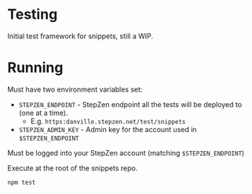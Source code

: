 # Testing

Initial test framework for snippets, still a WIP.

# Running

Must have two environment variables set:

 * `STEPZEN_ENDPOINT` - StepZen endpoint all the tests will be deployed to (one at a time).
   - E.g. `https:danville.stepzen.net/test/snippets`
 * `STEPZEN_ADMIN_KEY` - Admin key for the account used in `$STEPZEN_ENDPOINT`

Must be logged into your StepZen account (matching `$STEPZEN_ENDPOINT`)

Execute at the root of the snippets repo.

```
npm test
```

